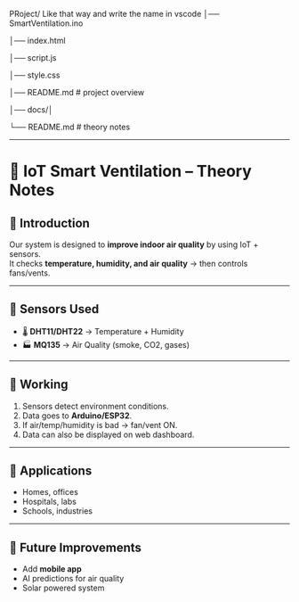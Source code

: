 PRoject/ Like that way and write the name in vscode 
│── SmartVentilation.ino

│── index.html

│── script.js

│── style.css

│── README.md        # project overview

│── docs/│   
   
   └── README.md   # theory notes


---
# 📖 IoT Smart Ventilation – Theory Notes

## 🔹 Introduction
Our system is designed to **improve indoor air quality** by using IoT + sensors.  
It checks **temperature, humidity, and air quality** → then controls fans/vents.

---

## 🔹 Sensors Used
- 🌡️ **DHT11/DHT22** → Temperature + Humidity  
- 🏭 **MQ135** → Air Quality (smoke, CO2, gases)  

---

## 🔹 Working
1. Sensors detect environment conditions.  
2. Data goes to **Arduino/ESP32**.  
3. If air/temp/humidity is bad → fan/vent ON.  
4. Data can also be displayed on web dashboard.  

---

## 🔹 Applications
- Homes, offices  
- Hospitals, labs  
- Schools, industries  

---

## 🔹 Future Improvements
- Add **mobile app**  
- AI predictions for air quality  
- Solar powered system  


